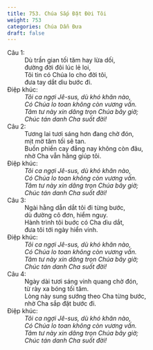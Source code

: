 ```yaml
---
title: 753. Chúa Sắp Đặt Đời Tôi
weight: 753
categories: Chúa Dẫn Đưa
draft: false
---
```

<dl><dt>Câu 1:</dt><dd data-verse="1">Dù trần gian tối tăm hay lừa dối, <br/>đường đời đôi lúc lẻ loi, <br/>Tôi tin có Chúa lo cho đời tôi, <br/>đưa tay dắt dìu bước đi. </dd><dt>Điệp khúc:</dt><dd data-chorus="1"><em>Tôi ca ngợi Jê-sus, dù khó khăn nào, <br/>Có Chúa lo toan không còn vương vấn. <br/>Tâm tư này xin dâng trọn Chúa bây giờ; <br/>Chúc tán danh Cha suốt đời! </em></dd><dt>Câu 2:</dt><dd data-verse="2">Tương lai tươi sáng hơn đang chờ đón, <br/>mịt mờ tăm tối sẽ tan. <br/>Buồn phiền cay đắng nay không còn đâu, <br/>nhờ Cha vẫn hằng giúp tôi. </dd><dt>Điệp khúc:</dt><dd data-chorus="1"><em>Tôi ca ngợi Jê-sus, dù khó khăn nào, <br/>Có Chúa lo toan không còn vương vấn. <br/>Tâm tư này xin dâng trọn Chúa bây giờ; <br/>Chúc tán danh Cha suốt đời! </em></dd><dt>Câu 3:</dt><dd data-verse="3">Ngài hằng dẫn dắt tôi đi từng bước, <br/>dù đường cô đơn, hiểm nguy. <br/>Hành trình tôi buớc có Cha dìu dắt, <br/>đưa tôi tới ngày hiển vinh. </dd><dt>Điệp khúc:</dt><dd data-chorus="1"><em>Tôi ca ngợi Jê-sus, dù khó khăn nào, <br/>Có Chúa lo toan không còn vương vấn. <br/>Tâm tư này xin dâng trọn Chúa bây giờ; <br/>Chúc tán danh Cha suốt đời! </em></dd><dt>Câu 4:</dt><dd data-verse="4">Ngày dài tươi sáng vinh quang chờ đón, <br/>từ rày xa bóng tối tăm. <br/>Lòng này sung sướng theo Cha từng bước, <br/>nhờ Cha sắp đặt bước đi. </dd><dt>Điệp khúc:</dt><dd data-chorus="1"><em>Tôi ca ngợi Jê-sus, dù khó khăn nào, <br/>Có Chúa lo toan không còn vương vấn. <br/>Tâm tư này xin dâng trọn Chúa bây giờ; <br/>Chúc tán danh Cha suốt đời! </em></dd></dl>